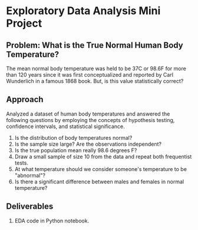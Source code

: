 # Exploratory Data Analysis Mini Project


## Problem: What is the True Normal Human Body Temperature?
The mean normal body temperature was held to be 37C or 98.6F for more than 120 years since it was first conceptualized and reported by Carl Wunderlich in a famous 1868 book. But, is this value statistically correct?

## Approach
Analyzed a dataset of human body temperatures and answered the following questions by employing the concepts of hypothesis testing, confidence intervals, and statistical significance.

1. Is the distribution of body temperatures normal?
2. Is the sample size large? Are the observations independent?
3. Is the true population mean really 98.6 degrees F?
4. Draw a small sample of size 10 from the data and repeat both frequentist tests.
5. At what temperature should we consider someone's temperature to be "abnormal"?
6. Is there a significant difference between males and females in normal temperature?


## Deliverables
1. EDA code in Python notebook.
